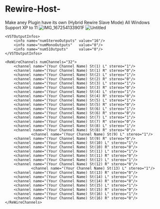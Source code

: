 # Rewire-Host-
Make aney Plugin have its own  (Hybrid Rewire Slave Mode) All Windows Support XP to 11
![IMG_167254133901F](https://user-images.githubusercontent.com/124946940/225232710-46e8d796-8e20-4cba-abba-5f9ee812c590.jpg)
![Untitled](https://user-images.githubusercontent.com/124946940/225233836-45e39c2b-6448-4a32-b56b-e68acc833597.jpeg)

<ReWireDeviceDescription>
	<ReWireDeviceInfos>
		<info name="deviceName"        value="Your Plug-in ReWire"/>	
		<info name="deviceDLLName"     value="Your Plug-in ReWire"/>	
		<info name="deviceIPCName"     value="Your Plug-in"/>		
		<info name="deviceSignature"   value="SqgS"/>			
		<info name="numMidiChannels"   value="16"/>			
		<info name="midiChannelPrefix" value="d"/>			
	</ReWireDeviceInfos>

	<VSTOutputInfos>
		<info name="numStereoOutputs" value="16"/>
		<info name="numMonoOutputs"   value="0"/>
		<info name="num51Outputs"     value="0"/>
	</VSTOutputInfos>
		
	<ReWireChannels numChannels="32">
		<channel name="(Your Channel Name) St(1) L" stereo="1"/>
		<channel name="(Your Channel Name) St(1) R" stereo="0"/>
		<channel name="(Your Channel Name) St(2) L" stereo="1"/>
		<channel name="(Your Channel Name) St(2) R" stereo="0"/>
		<channel name="(Your Channel Name) St(3) L" stereo="1"/>
		<channel name="(Your Channel Name) St(3) R" stereo="0"/>
		<channel name="(Your Channel Name) St(4) L" stereo="1"/>
		<channel name="(Your Channel Name) St(4) R" stereo="0"/>
		<channel name="(Your Channel Name) St(5) L" stereo="1"/>
		<channel name="(Your Channel Name) St(5) R" stereo="0"/>
		<channel name="(Your Channel Name) St(6) L" stereo="1"/>
		<channel name="(Your Channel Name) St(6) R" stereo="0"/>
		<channel name="(Your Channel Name) St(7) L" stereo="1"/>
		<channel name="(Your Channel Name) St(7) R" stereo="0"/>
		<channel name="(Your Channel Name) St(8) L" stereo="1"/>
		<channel name="(Your Channel Name) St(8) R" stereo="0"/>
                <channel name="(Your Channel Name) St(9) L" stereo="1"/>
		<channel name="(Your Channel Name) St(9) R" stereo="0"/>
		<channel name="(Your Channel Name) St(10) L" stereo="1"/>
		<channel name="(Your Channel Name) St(10) R" stereo="0"/>
		<channel name="(Your Channel Name) St(11) L" stereo="1"/>
		<channel name="(Your Channel Name) St(11) R" stereo="0"/>
		<channel name="(Your Channel Name) St(12) L" stereo="1"/>
		<channel name="(Your Channel Name) St(12) R" stereo="0"/>
                <channel name="(Your Channel Name) St(13) L" stereo="1"/>
		<channel name="(Your Channel Name) St(13) R" stereo="0"/>
		<channel name="(Your Channel Name) St(14) L" stereo="1"/>
		<channel name="(Your Channel Name) St(14) R" stereo="0"/>
		<channel name="(Your Channel Name) St(15) L" stereo="1"/>
		<channel name="(Your Channel Name) St(15) R" stereo="0"/>
		<channel name="(Your Channel Name) St(16) L" stereo="1"/>
		<channel name="(Your Channel Name) St(16) R" stereo="0"/>
	</ReWireChannels>
</ReWireDeviceDescription>

